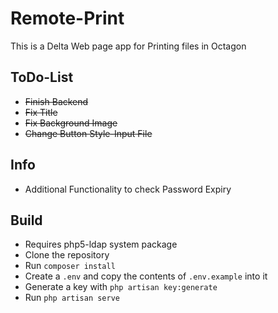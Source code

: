Remote-Print
============
This is a Delta Web page app for Printing files in Octagon

ToDo-List
---------
* ~~Finish Backend~~
* ~~Fix Title~~
* ~~Fix Background Image~~
* ~~Change Button Style-Input File~~

Info
----
* Additional Functionality to check Password Expiry


Build
-----
* Requires php5-ldap system package
* Clone the repository
* Run `composer install`
* Create a `.env` and copy the contents of `.env.example` into it
* Generate a key with `php artisan key:generate`
* Run `php artisan serve`
